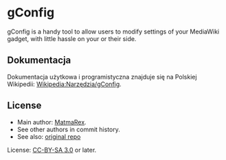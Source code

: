 # gConfig

gConfig is a handy tool to allow users to modify settings of your MediaWiki gadget, with little hassle on your or their side. 

Dokumentacja
-------------------------------

Dokumentacja użytkowa i programistyczna znajduje się na Polskiej Wikipedii:
[Wikipedia:Narzędzia/gConfig](https://pl.wikipedia.org/wiki/Wikipedia:Narz%C4%99dzia/gConfig).

License
----------------------------

* Main author: [MatmaRex](https://github.com/MatmaRex).
* See other authors in commit history.
* See also: [original repo](https://github.com/MatmaRex/gConfig/)

License: [CC-BY-SA 3.0](https://creativecommons.org/licenses/by-sa/3.0/) or later.
